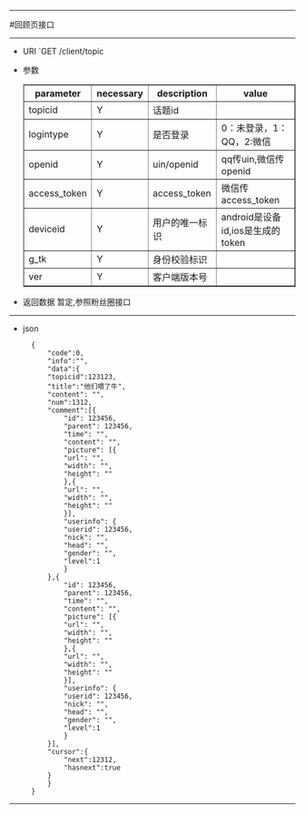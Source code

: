 ***
#回顾页接口
***
* URI `GET	/client/topic
* 参数
	
	<table border="1">
	<tr>
		<th>parameter</th><th>necessary</th><th>description</th><th>value</th>
	</tr>
    <tr>
    	<td>topicid</td><td>Y</td><td>话题id</td><td></td>
    </tr>
	<tr>
    	<td>logintype</td><td>Y</td><td>是否登录</td><td>0：未登录，1：QQ，2:微信</td>
    </tr>
	<tr>
    	<td>openid</td><td>Y</td><td>uin/openid</td><td>qq传uin,微信传openid</td>
    </tr>
	<tr>
    	<td>access_token</td><td>Y</td><td>access_token</td><td>微信传access_token</td>
    </tr>
	<tr>
    	<td>deviceid</td><td>Y</td><td>用户的唯一标识</td><td>android是设备id,ios是生成的token</td>
    </tr>
	<tr>
    	<td>g_tk</td><td>Y</td><td>身份校验标识</td><td></td>
    </tr>
	<tr>
    	<td>ver</td><td>Y</td><td>客户端版本号</td><td></td>
    </tr>
	</table>
* 返回数据
暂定,参照粉丝圈接口

***

* json

		{
		    "code":0,
		    "info":"",
		    "data":{
			"topicid":123123,
			"title":"他们喂了牛",
			"content": "",
			"num":1312,
			"comment":[{
			    "id": 123456,
			    "parent": 123456,
			    "time": "",
			    "content": "",
			    "picture": [{
				"url": "",
				"width": "",
				"height": ""
			    },{
				"url": "",
				"width": "",
				"height": ""
			    }],
			    "userinfo":	{
				"userid": 123456,
				"nick":	"",
				"head":	"",
				"gender": "",
				"level":1
			    }
			},{
			    "id": 123456,
			    "parent": 123456,
			    "time": "",
			    "content": "",
			    "picture": [{
				"url": "",
				"width": "",
				"height": ""
			    },{
				"url": "",
				"width": "",
				"height": ""
			    }],
			    "userinfo":	{
				"userid": 123456,
				"nick":	"",
				"head":	"",
				"gender": "",
				"level":1
			    }
			}],
			"cursor":{
			    "next":12312,
			    "hasnext":true
			}
		    }
		}

***